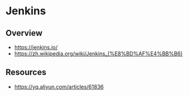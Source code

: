 # Jenkins

## Overview

- https://jenkins.io/
- https://zh.wikipedia.org/wiki/Jenkins_(%E8%BD%AF%E4%BB%B6)

## Resources

- https://yq.aliyun.com/articles/61836
